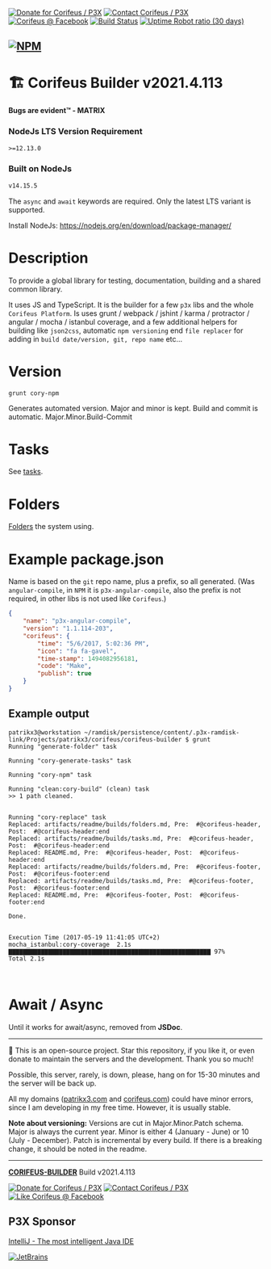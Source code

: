 [//]: #@corifeus-header

 

[![Donate for Corifeus / P3X](https://img.shields.io/badge/Donate-Corifeus-003087.svg)](https://paypal.me/patrikx3) [![Contact Corifeus / P3X](https://img.shields.io/badge/Contact-P3X-ff9900.svg)](https://www.patrikx3.com/en/front/contact) [![Corifeus @ Facebook](https://img.shields.io/badge/Facebook-Corifeus-3b5998.svg)](https://www.facebook.com/corifeus.software)  [![Build Status](https://github.com/patrikx3/corifeus-builder/workflows/nodejs/badge.svg)](https://github.com/patrikx3/corifeus-builder/actions?query=workflow%3Abuild)
[![Uptime Robot ratio (30 days)](https://img.shields.io/uptimerobot/ratio/m780749701-41bcade28c1ea8154eda7cca.svg)](https://uptimerobot.patrikx3.com/)




[![NPM](https://nodei.co/npm/corifeus-builder.png?downloads=true&downloadRank=true)](https://www.npmjs.com/package/corifeus-builder/)
---
# 🏗️ Corifeus Builder v2021.4.113



**Bugs are evident™ - MATRIX️**
    

### NodeJs LTS Version Requirement
```txt
>=12.13.0
```

### Built on NodeJs
```txt
v14.15.5
```

The ```async``` and ```await``` keywords are required. Only the latest LTS variant is supported.

Install NodeJs:
https://nodejs.org/en/download/package-manager/



# Description

                        
[//]: #@corifeus-header:end



To provide a global library for testing, documentation, building and a shared common library. 

It uses JS and TypeScript. It is the builder for a few ```p3x``` libs and the whole ```Corifeus Platform```. Is uses grunt / webpack / jshint / karma / protractor / angular / mocha / istanbul coverage, and a few additional helpers for building like ```json2css```, automatic ```npm versioning``` end ```file replacer``` for adding in ```build date/version, git, repo name``` etc...   


# Version
```grunt cory-npm```

Generates automated version. Major and minor is kept. Build and commit is automatic.
Major.Minor.Build-Commit

# Tasks
See [tasks](artifacts/readme/builds/tasks.md).

# Folders
[Folders](artifacts/readme/builds/folders.md) the system using.  


# Example package.json
Name is based on the ```git``` repo name, plus a prefix, so all generated. (Was ```angular-compile```, in ```NPM``` it is ```p3x-angular-compile```, also the prefix is not required, in other libs is not used like ```Corifeus```.)

```json
{
    "name": "p3x-angular-compile",
    "version": "1.1.114-203",
    "corifeus": {
        "time": "5/6/2017, 5:02:36 PM",
        "icon": "fa fa-gavel",
        "time-stamp": 1494082956181,
        "code": "Make",
        "publish": true
    }
}    
```

## Example output
```text
patrikx3@workstation ~/ramdisk/persistence/content/.p3x-ramdisk-link/Projects/patrikx3/corifeus/corifeus-builder $ grunt
Running "generate-folder" task

Running "cory-generate-tasks" task

Running "cory-npm" task

Running "clean:cory-build" (clean) task
>> 1 path cleaned.


Running "cory-replace" task
Replaced: artifacts/readme/builds/folders.md, Pre:  #@corifeus-header, Post:  #@corifeus-header:end
Replaced: artifacts/readme/builds/tasks.md, Pre:  #@corifeus-header, Post:  #@corifeus-header:end
Replaced: README.md, Pre:  #@corifeus-header, Post:  #@corifeus-header:end
Replaced: artifacts/readme/builds/folders.md, Pre:  #@corifeus-footer, Post:  #@corifeus-footer:end
Replaced: artifacts/readme/builds/tasks.md, Pre:  #@corifeus-footer, Post:  #@corifeus-footer:end
Replaced: README.md, Pre:  #@corifeus-footer, Post:  #@corifeus-footer:end

Done.


Execution Time (2017-05-19 11:41:05 UTC+2)
mocha_istanbul:cory-coverage  2.1s  ▇▇▇▇▇▇▇▇▇▇▇▇▇▇▇▇▇▇▇▇▇▇▇▇▇▇▇▇▇▇▇▇▇▇▇▇▇▇▇▇▇▇▇▇▇▇▇▇▇▇▇▇▇▇▇▇ 97%
Total 2.1s



```


# Await /  Async

Until it works for await/async, removed from **JSDoc**.


[//]: #@corifeus-footer

---

🙏 This is an open-source project. Star this repository, if you like it, or even donate to maintain the servers and the development. Thank you so much!

Possible, this server, rarely, is down, please, hang on for 15-30 minutes and the server will be back up.

All my domains ([patrikx3.com](https://patrikx3.com) and [corifeus.com](https://corifeus.com)) could have minor errors, since I am developing in my free time. However, it is usually stable.

**Note about versioning:** Versions are cut in Major.Minor.Patch schema. Major is always the current year. Minor is either 4 (January - June) or 10 (July - December). Patch is incremental by every build. If there is a breaking change, it should be noted in the readme.


---

[**CORIFEUS-BUILDER**](https://corifeus.com/corifeus-builder) Build v2021.4.113

[![Donate for Corifeus / P3X](https://img.shields.io/badge/Donate-Corifeus-003087.svg)](https://www.paypal.com/cgi-bin/webscr?cmd=_s-xclick&hosted_button_id=QZVM4V6HVZJW6)  [![Contact Corifeus / P3X](https://img.shields.io/badge/Contact-P3X-ff9900.svg)](https://www.patrikx3.com/en/front/contact) [![Like Corifeus @ Facebook](https://img.shields.io/badge/LIKE-Corifeus-3b5998.svg)](https://www.facebook.com/corifeus.software)


## P3X Sponsor

[IntelliJ - The most intelligent Java IDE](https://www.jetbrains.com/?from=patrikx3)

[![JetBrains](https://cdn.corifeus.com/assets/svg/jetbrains-logo.svg)](https://www.jetbrains.com/?from=patrikx3)




[//]: #@corifeus-footer:end
